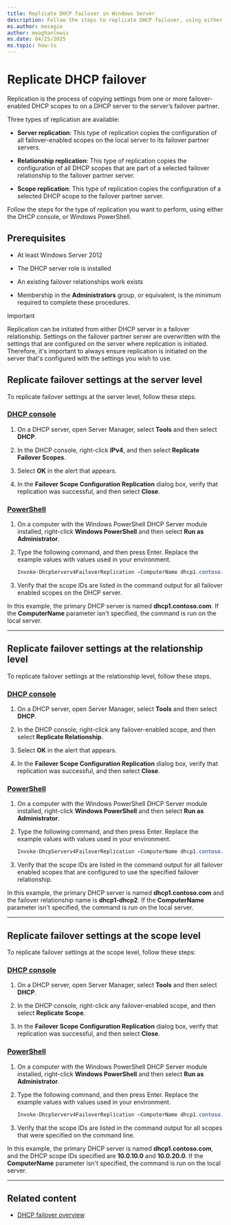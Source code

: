 ```yaml
---
title: Replicate DHCP failover in Windows Server
description: Follow the steps to replicate DHCP failover, using either the DHCP Console, or Windows PowerShell.
ms.author: mosagie
author: meaghanlewis
ms.date: 04/25/2025
ms.topic: how-to
---
```


# Replicate DHCP failover

Replication is the process of copying settings from one or more failover-enabled DHCP scopes to on a DHCP server to the server’s failover partner.

Three types of replication are available:

- **Server replication**: This type of replication copies the configuration of all failover-enabled scopes on the local server to its failover partner servers.

- **Relationship replication**: This type of replication copies the configuration of all DHCP scopes that are part of a selected failover relationship to the failover partner server.

- **Scope replication**: This type of replication copies the configuration of a selected DHCP scope to the failover partner server.

Follow the steps for the type of replication you want to perform, using either the DHCP console, or Windows PowerShell.

## Prerequisites

- At least Windows Server 2012

- The DHCP server role is installed

- An existing failover relationships work exists

- Membership in the **Administrators** group, or equivalent, is the minimum required to complete these procedures.

> [!IMPORTANT]
> Replication can be initiated from either DHCP server in a failover relationship. Settings on the failover partner server are overwritten with the settings that are configured on the server where replication is initiated. Therefore, it's important to always ensure replication is initiated on the server that's configured with the settings you wish to use.

## Replicate failover settings at the server level

To replicate failover settings at the server level, follow these steps.

### [DHCP console](#tab/dhcp-console)

1. On a DHCP server, open Server Manager, select **Tools** and then select **DHCP**.

1. In the DHCP console, right-click **IPv4**, and then select **Replicate Failover Scopes**.

1. Select **OK** in the alert that appears.

1. In the **Failover Scope Configuration Replication** dialog box, verify that replication was successful, and then select **Close**.

### [PowerShell](#tab/powershell)

1. On a computer with the Windows PowerShell DHCP Server module installed, right-click **Windows PowerShell** and then select **Run as Administrator**.

1. Type the following command, and then press Enter. Replace the example values with values used in your environment.

    ```powershell
    Invoke-DhcpServerv4FailoverReplication –ComputerName dhcp1.contoso.com -Force
    ```

1. Verify that the scope IDs are listed in the command output for all failover enabled scopes on the DHCP server.

In this example, the primary DHCP server is named **dhcp1.contoso.com**. If the **ComputerName** parameter isn't specified, the command is run on the local server.

---

## Replicate failover settings at the relationship level

To replicate failover settings at the relationship level, follow these steps.

### [DHCP console](#tab/dhcp-console)

1. On a DHCP server, open Server Manager, select **Tools** and then select **DHCP**.

1. In the DHCP console, right-click any failover-enabled scope, and then select **Replicate Relationship**.

1. Select **OK** in the alert that appears.

1. In the **Failover Scope Configuration Replication** dialog box, verify that replication was successful, and then select **Close**.

### [PowerShell](#tab/powershell)

1. On a computer with the Windows PowerShell DHCP Server module installed, right-click **Windows PowerShell** and then select **Run as Administrator**.

1. Type the following command, and then press Enter. Replace the example values with values used in your environment.

    ```powershell
    Invoke-DhcpServerv4FailoverReplication –ComputerName dhcp1.contoso.com –Name dhcp1-dhcp2 -Force
    ```

1. Verify that the scope IDs are listed in the command output for all failover enabled scopes that are configured to use the specified failover relationship.

In this example, the primary DHCP server is named **dhcp1.contoso.com** and the failover relationship name is **dhcp1-dhcp2**. If the **ComputerName** parameter isn't specified, the command is run on the local server.

---

## Replicate failover settings at the scope level

To replicate failover settings at the scope level, follow these steps:

### [DHCP console](#tab/dhcp-console)

1. On a DHCP server, open Server Manager, select **Tools** and then select **DHCP**.

2. In the DHCP console, right-click any failover-enabled scope, and then select **Replicate Scope**.

3. In the **Failover Scope Configuration Replication** dialog box, verify that replication was successful, and then select **Close**.

### [PowerShell](#tab/powershell)

1. On a computer with the Windows PowerShell DHCP Server module installed, right-click **Windows PowerShell** and then select **Run as Administrator**.

1. Type the following command, and then press Enter. Replace the example values with values used in your environment.

    ```powershell
    Invoke-DhcpServerv4FailoverReplication –ComputerName dhcp1.contoso.com –ScopeID 10.0.10.0,10.0.20.0 -Force
    ```

1. Verify that the scope IDs are listed in the command output for all scopes that were specified on the command line.

In this example, the primary DHCP server is named **dhcp1.contoso.com**, and the DHCP scope IDs specified are **10.0.10.0** and **10.0.20.0**. If the **ComputerName** parameter isn't specified, the command is run on the local server.

---

## Related content

- [DHCP failover overview](/windows-server/networking/technologies/dhcp/dhcp-failover)
